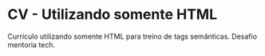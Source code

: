 # CV - Utilizando somente HTML
 Currículo utilizando somente HTML para treino de tags semânticas. Desafio mentoria tech.
